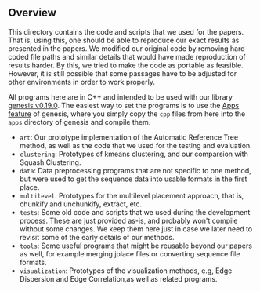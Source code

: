 Overview
-------------------------

This directory contains the code and scripts that we used for the papers.
That is, using this, one should be able to reproduce our exact results
as presented in the papers.
We modified our original code by removing hard coded file paths and
similar details that would have made reproduction of results harder.
By this, we tried to make the code as portable as feasible.
However, it is still possible that some passages have to be adjusted
for other environments in order to work properly.

All programs here are in C++ and intended to be used with our library
[genesis v0.19.0](https://github.com/lczech/genesis/releases/tag/v0.19.0).
The easiest way to set the programs is to use 
the [Apps feature](http://doc.genesis-lib.org/setup.html#setup_apps)
of genesis, where you simply copy the `cpp` files from here into the `apps`
directory of genesis and compile them.

 * `art`: Our prototype implementation of the Automatic Reference Tree method,
   as well as the code that we used for the testing and evaluation.
 * `clustering`: Prototypes of kmeans clustering, and our comparsion
   with Squash Clustering.
 * `data`: Data preprocessing programs that are not specific to one method,
   but were used to get the sequence data into usable formats in the first place.
 * `multilevel`: Prototypes for the multilevel placement approach,
   that is, chunkify and unchunkify, extract, etc.
 * `tests`: Some old code and scripts that we used during the development process.
   These are just provided as-is, and probably won't compile without some changes.
   We keep them here just in case we later need to revisit some of the
   early details of our methods.
 * `tools`: Some useful programs that might be reusable beyond our papers as well,
   for example merging jplace files or converting sequence file formats.
 * `visualization`: Prototypes of the visualization methods, e.g, 
   Edge Dispersion and Edge Correlation,as well as related programs.

